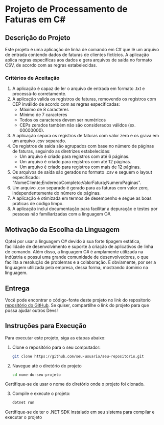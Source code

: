 # Projeto de Processamento de Faturas em C#

## Descrição do Projeto

Este projeto é uma aplicação de linha de comando em C# que lê um arquivo de entrada contendo dados de faturas de clientes fictícios. A aplicação aplica regras específicas aos dados e gera arquivos de saída no formato CSV, de acordo com as regras estabelecidas.

### Critérios de Aceitação

1. A aplicação é capaz de ler o arquivo de entrada em formato .txt e processá-lo corretamente.
2. A aplicação valida os registros de faturas, removendo os registros com CEP inválido de acordo com as regras especificadas:
   - Máximo de 8 caracteres
   - Mínimo de 7 caracteres
   - Todos os caracteres devem ser numéricos
   - CEPs zerados também não são considerados válidos (ex. 00000000).
3. A aplicação separa os registros de faturas com valor zero e os grava em um arquivo .csv separado.
4. Os registros de saída são agrupados com base no número de páginas de faturas, seguindo as diretrizes estabelecidas:
   - Um arquivo é criado para registros com até 6 páginas.
   - Um arquivo é criado para registros com até 12 páginas.
   - Um arquivo é criado para registros com mais de 12 páginas.
5. Os arquivos de saída são gerados no formato .csv e seguem o layout especificado: "NomeCliente;EnderecoCompleto;ValorFatura;NumeroPaginas".
6. Um arquivo .csv separado é gerado para as faturas com valor zero, independentemente do número de páginas.
7. A aplicação é otimizada em termos de desempenho e segue as boas práticas de código limpo.
8. A aplicação inclui documentação para facilitar a depuração e testes por pessoas não familiarizadas com a linguagem C#.

## Motivação da Escolha da Linguagem

Optei por usar a linguagem C# devido à sua forte tipagem estática, facilidade de desenvolvimento e suporte à criação de aplicativos de linha de comando. Além disso, a linguagem C# é amplamente utilizada na indústria e possui uma grande comunidade de desenvolvedores, o que facilita a resolução de problemas e a colaboração. E obviamente, por ser a linguagem utilizada pela empresa, dessa forma, mostrando dominio na linguagem.

## Entrega

Você pode encontrar o código-fonte deste projeto no link do repositorio [repositório do GitHub](https://github.com/matheuscarvalhodev/Teste-Hiperstream). Se quiser, compartilhe o link do projeto para que possa ajudar outros Devs!

## Instruções para Execução

Para executar este projeto, siga as etapas abaixo:

1. Clone o repositório para o seu computador:

   ```bash
   git clone https://github.com/seu-usuario/seu-repositorio.git

2. Navegue até o diretório do projeto
    ```bash
    cd nome-do-seu-projeto

Certifique-se de usar o nome do diretório onde o projeto foi clonado.

3. Compile e execute o projeto:
    ```bash
    dotnet run

Certifique-se de ter o .NET SDK instalado em seu sistema para compilar e executar o projeto
